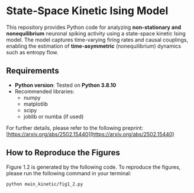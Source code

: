 # State-Space Kinetic Ising Model

This repository provides Python code for analyzing **non-stationary and nonequilibrium** neuronal spiking activity using a state-space kinetic Ising model. The model captures time-varying firing rates and causal couplings, enabling the estimation of **time-asymmetric** (nonequilibrium) dynamics such as entropy flow.

## Requirements

- **Python version**: Tested on **Python 3.8.10**
- Recommended libraries:
  - numpy
  - matplotlib
  - scipy
  - joblib or numba (if used)

For further details, please refer to the following preprint:
[https://arxiv.org/abs/2502.15440](https://arxiv.org/abs/2502.15440)

## How to Reproduce the Figures

Figure 1.2 is generated by the following code. To reproduce the figures, please run the following command in your terminal:

```bash
python main_kinetic/fig1_2.py
